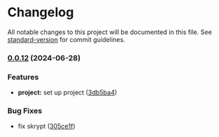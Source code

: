 # Changelog

All notable changes to this project will be documented in this file. See [standard-version](https://github.com/conventional-changelog/standard-version) for commit guidelines.

### [0.0.12](https://github.com/Rocket-Fuel-Inc/Hairdresser/compare/v0.0.11...v0.0.12) (2024-06-28)

### Features

- **project:** set up project ([3db5ba4](https://github.com/Rocket-Fuel-Inc/Hairdresser/commit/3db5ba40437ba49e35d572fe2f8fdbd98d4bc028))

### Bug Fixes

- fix skrypt ([305ce1f](https://github.com/Rocket-Fuel-Inc/Hairdresser/commit/305ce1f818886e494ca9be3957ab34ee4640f64a))
